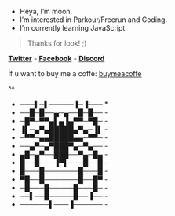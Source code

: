 * Heya, I’m moon.
* I’m interested in Parkour/Freerun and Coding.
* I’m currently learning JavaScript.
> Thanks for look! ;)

**[Twitter](https://twitter.com/mo0ned23)** -
**[Facebook](https://www.facebook.com/profile.php?id=100076505124626)** -
**[Discord](https://discords.com/bio/p/moonsilence)**

İf u want to buy me a coffe: [buymeacoffe](https://www.buymeacoffee.com/mooned)

^^

- ───▌─▌─────▐─▐─── *
- ──█─█──▄─▄──█─█── -
- ─█▀─▀▀▄▌▄▐▄▀▀─▀█─ -
- ▐▌─▄▀▄█████▄▀▄─▐▌ -
- ─▀▀─▄▄█████▄▄─▀▀─ -
- ──▄▀─▄▀███▀▄─▀▄── -
- ▄█─▄▀──███──▀▄─█▄ -
- █──█───▐▀▌───█──█ -
- █───█───────█───█ -
- ▀█──█───────█──█▀ -
- ─█───█─────█───█─ -
- ──▌──█─────█──▐── -
- ──────▌───▐────── -
